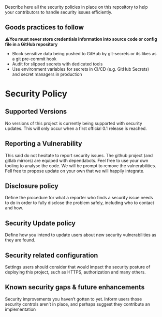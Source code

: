 Describe here all the security policies in place on this repository to help your contributors to handle security issues efficiently.

## Goods practices to follow

:warning:**You must never store credentials information into source code or config file in a GitHub repository**
- Block sensitive data being pushed to GitHub by git-secrets or its likes as a git pre-commit hook
- Audit for slipped secrets with dedicated tools
- Use environment variables for secrets in CI/CD (e.g. GitHub Secrets) and secret managers in production

# Security Policy

## Supported Versions

No versions of this project is currently being supported with security updates. 
This will only occur when a first official 0.1 release is reached.


## Reporting a Vulnerability

This said do not hesitate to report security issues. The github project (and gitlab mirrors) are equiped with dependabots.
Feel free to use your own tooling to analyse the code. We will be prompt to remove the vulnerabilities. Fell free to 
propose update on your own that we will happily integrate. 

## Disclosure policy

Define the procedure for what a reporter who finds a security issue needs to do in order to fully disclose the problem safely, including who to contact and how.

## Security Update policy

Define how you intend to update users about new security vulnerabilities as they are found.

## Security related configuration

Settings users should consider that would impact the security posture of deploying this project, such as HTTPS, authorization and many others.

## Known security gaps & future enhancements

Security improvements you haven’t gotten to yet.
Inform users those security controls aren’t in place, and perhaps suggest they contribute an implementation
